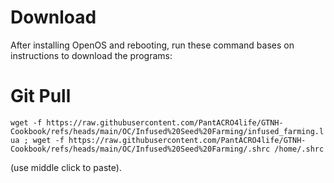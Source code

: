 # Download
After installing OpenOS and rebooting, run these command bases on instructions to download the programs:

# Git Pull
```wget -f https://raw.githubusercontent.com/PantACRO4life/GTNH-Cookbook/refs/heads/main/OC/Infused%20Seed%20Farming/infused_farming.lua ; wget -f https://raw.githubusercontent.com/PantACRO4life/GTNH-Cookbook/refs/heads/main/OC/Infused%20Seed%20Farming/.shrc /home/.shrc```

(use middle click to paste).

